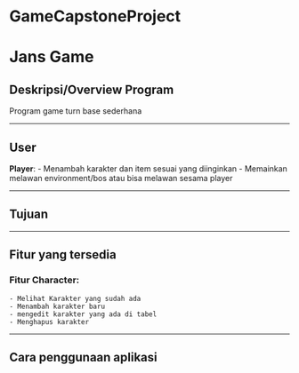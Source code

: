 # GameCapstoneProject
# Jans Game

## Deskripsi/Overview Program
Program game turn base sederhana

---
## User
**Player**: - Menambah karakter dan item sesuai yang diinginkan
            - Memainkan melawan environment/bos atau bisa melawan sesama player

---
## Tujuan
---
## Fitur yang tersedia
### Fitur Character:
    - Melihat Karakter yang sudah ada
    - Menambah karakter baru
    - mengedit karakter yang ada di tabel
    - Menghapus karakter
---
## Cara penggunaan aplikasi
